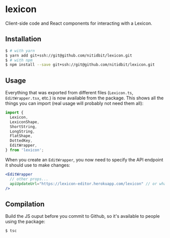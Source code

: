 lexicon
=======

Client-side code and React components for interacting with a Lexicon.

## Installation

```sh
$ # with yarn
$ yarn add git+ssh://git@github.com/nitidbit/lexicon.git
$ # with npm
$ npm install --save git+ssh://git@github.com/nitidbit/lexicon.git
```

## Usage

Everything that was exported from different files (`Lexicon.ts`, `EditWrapper.tsx`, etc.) is now available from the package. This shows all the things you can import (real usage will probably not need them all):

```ts
import {
  Lexicon,
  LexiconShape,
  ShortString,
  LongString,
  FlatShape,
  DottedKey,
  EditWrapper,
} from 'lexicon';
```

When you create an `EditWrapper`, you now need to specify the API endpoint it should use to make changes:

```jsx
<EditWrapper
  // other props...
  apiUpdateUrl="https://lexicon-editor.herokuapp.com/lexicon" // or whatever the correct URL is
/>
```

## Compilation

Build the JS ouput before you commit to Github, so it's available to people using the package:

```sh
$ tsc
```

